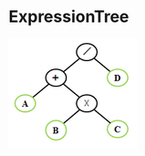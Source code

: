 # ExpressionTree

![ExpressionTree](https://github.com/63rabbits/ExpressionTree/blob/master/expression_tree-0001.png?raw=true)
